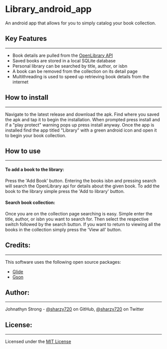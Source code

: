 # Library_android_app

An android app that allows for you to simply catalog your book collection.

## Key Features

---

* Book details are pulled from the [OpenLibrary API](https://openlibrary.org/developers/api)
* Saved books are stored in a local SQLite database
* Personal library can be searched by title, author, or isbn
* A book can be removed from the collection on its detail page
* Multithreading is used to speed up retrieving book details from the internet

## How to install

---

Navigate to the latest release and download the apk. Find where you saved the apk and tap it to begin the installation. When prompted press install and if a "play protect" warning pops up press install anyway. Once the app is installed find the app titled "Library" with a green android icon and open it to begin your book collection.

## How to use

---

#### To add a book to the library:

Press the 'Add Book' button. Entering the books isbn and pressing search will search the 
OpenLibrary api for details about the given book. To add the book to the library simple press 
the 'Add to library' button.

#### Search book collection:

Once you are on the collection page searching is easy. Simple enter the title, author, or isbn 
you want to search for. Then select the respective switch followed by the search button. If you 
want to return to viewing all the books in the collection simply press the 'View all' button.

## Credits:

---

This software uses the following open source packages:

* [Glide](https://github.com/bumptech/glide)
* [Gson](https://github.com/google/gson)

## Author:

---

Johnathyn Strong - [@sharzy720](https://github.com/sharzy720) on GitHub, [@sharzy720](https://twitter.com/sharzy720) on Twitter

## License:

---

Licensed under the [MIT License](LICENSE)
